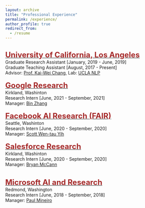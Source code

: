 ```yaml
---
layout: archive
title: "Professional Experience"
permalink: /experience/
author_profile: true
redirect_from:
  - /resume
---
```

<br/>
    <span style="color:black; font-size:17px"><b><a href="http://www.ucla.edu/" target="_blank"><font color="brown" size="5">University of California, Los Angeles</font></a></b></span><br/>
    Graduate Research Assistant [January, 2019 - June, 2019]<br/>
    Graduate Teaching Assistant [August, 2017 - Present]<br/>
    Advisor: <a href="http://web.cs.ucla.edu/~kwchang/" target="_blank">Prof. Kai-Wei Chang</a>, Lab: <a href="http://web.cs.ucla.edu/~kwchang/members/" target="_blank">UCLA NLP</a> <br/>
<br/>
    <span style="color:black; font-size:17px"><b><a href="https://research.google/" target="_blank"><font color="brown" size="5">Google Research</font></a></b></span><br/>
    Kirkland, Washinton<br/>
    Research Intern [June, 2021 - September, 2021]<br/>
    Manager: <a href="https://www.linkedin.com/in/binzh/" target="_blank">Bin Zhang</a><br/>
<br/>
    <span style="color:black; font-size:17px"><b><a href="https://ai.facebook.com/" target="_blank"><font color="brown" size="5">Facebook AI Research (FAIR)</font></a></b></span><br/>
    Seattle, Washinton<br/>
    Research Intern [June, 2020 - September, 2020]<br/>
    Manager: <a href="http://scottyih.org/" target="_blank">Scott Wen-tau Yih</a> <br/>
<br/>
    <span style="color:black; font-size:17px"><b><a href="https://einstein.ai/" target="_blank"><font color="brown" size="5">Salesforce Research</font></a></b></span><br/>
    Kirkland, Washinton<br/>
    Research Intern [June, 2020 - September, 2020]<br/>
    Manager: <a href="https://bmccann.github.io/" target="_blank">Bryan McCann</a><br/><br/>
<br/>
    <span style="color:black; font-size:17px"><b><a href="https://www.microsoft.com/en-us/research/" target="_blank"><font color="brown" size="5">Microsoft AI and Research</font></a></b></span><br/>
    Redmond, Washington<br/>
    Research Intern [June, 2018 - September, 2018]<br/>
    Manager: <a href="https://www.microsoft.com/en-us/research/people/pmineiro/" target="_blank">Paul Mineiro</a> <br/>

